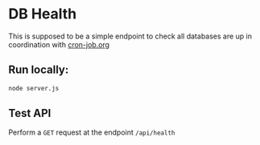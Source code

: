 # DB Health

This is supposed to be a simple endpoint to check all databases are up in coordination with [cron-job.org](https://cron-job.org)

## Run locally:

```sh
node server.js
```

## Test API

Perform a `GET` request at the endpoint `/api/health`
